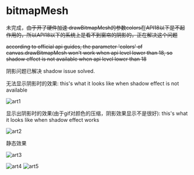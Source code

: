 # bitmapMesh

未完成，~~由于开了硬件加速 drawBitmapMesh的参数colors在API18以下是不起作用的，所以API18以下的系统上是看不到窗帘的阴影的，正在解决这个问题~~

~~according to official api guides, the parameter 'colors' of canvas.drawBitmapMesh won't work when api level lower than 18, so shadow effect is not available when api level lower than 18~~

阴影问题已解决
shadow issue solved.


无法显示阴影时的效果:
this's what it looks like when shadow effect is not available

![art1](https://github.com/7heaven/bitmapMesh/blob/master/arts/arts1.gif)

显示出阴影时的效果(由于gif对颜色的压缩，阴影效果显示不是很好):
this's what it looks like when shadow effect works

![art2](https://github.com/7heaven/bitmapMesh/blob/master/arts/arts2.gif)


静态效果

![art3](https://github.com/7heaven/bitmapMesh/blob/master/arts/arts3.png)

![art4](https://github.com/7heaven/bitmapMesh/blob/master/arts/arts4.png)
![art5](https://github.com/7heaven/bitmapMesh/blob/master/arts/arts5.png)
